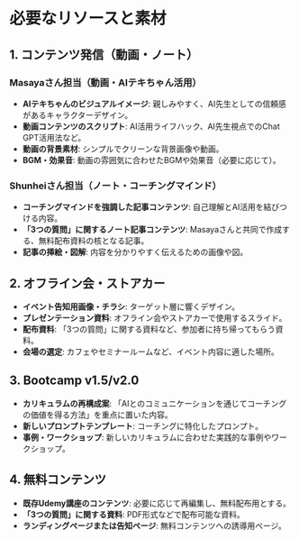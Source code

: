 # 必要なリソースと素材

## 1. コンテンツ発信（動画・ノート）

### Masayaさん担当（動画・AIテキちゃん活用）
- **AIテキちゃんのビジュアルイメージ**: 親しみやすく、AI先生としての信頼感があるキャラクターデザイン。
- **動画コンテンツのスクリプト**: AI活用ライフハック、AI先生視点でのChat GPT活用法など。
- **動画の背景素材**: シンプルでクリーンな背景画像や動画。
- **BGM・効果音**: 動画の雰囲気に合わせたBGMや効果音（必要に応じて）。

### Shunheiさん担当（ノート・コーチングマインド）
- **コーチングマインドを強調した記事コンテンツ**: 自己理解とAI活用を結びつける内容。
- **「3つの質問」に関するノート記事コンテンツ**: Masayaさんと共同で作成する、無料配布資料の核となる記事。
- **記事の挿絵・図解**: 内容を分かりやすく伝えるための画像や図。

## 2. オフライン会・ストアカー
- **イベント告知用画像・チラシ**: ターゲット層に響くデザイン。
- **プレゼンテーション資料**: オフライン会やストアカーで使用するスライド。
- **配布資料**: 「3つの質問」に関する資料など、参加者に持ち帰ってもらう資料。
- **会場の選定**: カフェやセミナールームなど、イベント内容に適した場所。

## 3. Bootcamp v1.5/v2.0
- **カリキュラムの再構成案**: 「AIとのコミュニケーションを通じてコーチングの価値を得る方法」を重点に置いた内容。
- **新しいプロンプトテンプレート**: コーチングに特化したプロンプト。
- **事例・ワークショップ**: 新しいカリキュラムに合わせた実践的な事例やワークショップ。

## 4. 無料コンテンツ
- **既存Udemy講座のコンテンツ**: 必要に応じて再編集し、無料配布用とする。
- **「3つの質問」に関する資料**: PDF形式などで配布可能な資料。
- **ランディングページまたは告知ページ**: 無料コンテンツへの誘導用ページ。

